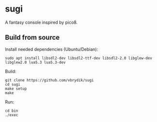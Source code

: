 # sugi

A fantasy console inspired by pico8.

## Build from source

Install needed dependencies (Ubuntu/Debian):

```
sudo apt install libsdl2-dev libsdl2-ttf-dev libsdl2-2.0 libglew-dev libglew2.0 lua5.3 lua5.3-dev
```

Build:

```
git clone https://github.com/vbrydik/sugi
cd sugi
make setup
make 
```

Run:

```
cd bin
./exec
```
